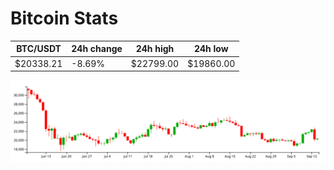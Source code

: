 # Bitcoin Stats

BTC/USDT|24h change|24h high|24h low|
|---|---|---|---|
|$20338.21|-8.69%|$22799.00|$19860.00|

<img src="./chart.svg">
